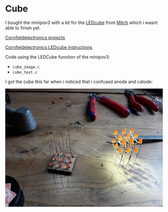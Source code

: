 # Cube

I bought the minipov3 with a kit for the
[LEDcube](http://cornfieldelectronics.com/cfe/projects/ledcube/LEDcube_instructions.php)
from [Mitch](mitch@CornfieldElectronics.com) which i wasnt able to finish yet.

[Cornfieldelectronics projects](http://cornfieldelectronics.com/cfe/projects.php)

[Cornfieldelectronics LEDcube instructions](http://cornfieldelectronics.com/cfe/projects/ledcube/LEDcube_instructions.php)

Code using the LEDCube function of the minipov3:

- `cube_image.c`
- `cube_test.c`

I got the cube this far when i noticed that i confused anode and catode:

![Cube](../media/2021-08-02-13-04-50-0004.sized.jpg)

